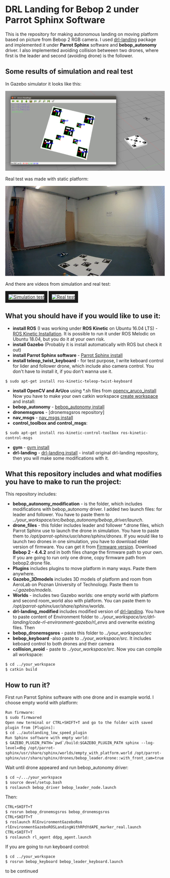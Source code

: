 # DRL Landing for Bebop 2 under Parrot Sphinx Software
This is the repository for making autonomous landing on moving platform based on picture from Bebop 2 RGB camera. I used [drl-landing] package and implemented it under **Parrot Sphinx** software and **bebop_autonomy** driver. I also implemented avoiding collision betweeen two drones, where first is the leader and second (avoiding drone) is the follower.

## Some results of simulation and real test
In Gazebo simulator it looks like this:

![Simulation test](https://github.com/m-milena/bebop2_drl_landing/blob/master/Images/aruco_detection.png)

Real test was made with static platform:

![Real test](https://github.com/m-milena/bebop2_drl_landing/blob/master/Images/real_test.png)

And there are videos from simulation and real test:

<a href="https://youtu.be/e1Hn_gFjMF0
" target="_blank"><img src="http://img.youtube.com/vi/e1Hn_gFjMF0/0.jpg" 
alt="Simulation test" width="240" height="180" border="10" /></a>
<a href="https://youtu.be/Tf4SAZeZxFg
" target="_blank"><img src="http://img.youtube.com/vi/Tf4SAZeZxFg/0.jpg" 
alt="Real test" width="240" height="180" border="10" /></a>

## What you should have if you would like to use it:
- **install ROS** (I was working under **ROS Kinetic** on Ubuntu 16.04 LTS) - [ROS Kinetic Installation]. It is possible to run it under ROS Melodic on Ubuntu 18.04, but you do it at your own risk.
- **install Gazebo** (Probably it is install automatically with ROS but check it out)
- **install Parrot Sphinx software** - [Parrot Sphinx install]
- **install teleop_twist_keyboard** - for test purpose, I write keboard control for lider and follower drone, which include also camera control. You don't have to install it, if you don't wanna use it. 

```console
$ sudo apt-get install ros-kinetic-teleop-twist-keyboard
```

- **install OpenCV and ArUco** using *.sh files from [opencv_aruco_install]
Now you have to make your own catkin workspace [create workspace] and install:
- **bebop_autonomy** - [bebop_autonomy install]
- **dronemsgsros** - [dronemsgsros repository]
- **nav_msgs** - [nav_msgs install]
- **control_toolbox and control_msgs**:
```console
$ sudo apt-get install ros-kinetic-control-toolbox ros-kinetic-control-msgs
```

- **gym** - [gym install]
- **drl-landing** - [drl-landing install] - install original drl-landing repository, then you will make some modifications with it.

## What this repository includes and what modifies you have to make to run the project:
This repository includes:
- **bebop_autonomy_modification** - is the folder, which includes modifications with bebop_autonomy driver. I added two launch files: for leader and follower. You have to paste them to *../your_workspace/src/bebop_autonomy/bebop_driver/launch*.
- **drone_files** - this folder includes leader and follower *.drone files, which Parrot Sphinx use to launch the drone in simulation. You have to paste them to */opt/parrot-sphinx/usr/share/sphinx/drones*. If you would like to launch two drones in one simulation, you have to download elder version of firmware. You can get it from [Firmware version]. Download **Bebop 2 - 4.4.2** and in both files change the firmware path to your own. If you are going to run only one drone, copy firmware path from bebop2.drone file.
- **Plugins** includes plugins to move platform in many ways. Paste them anywhere.
- **Gazebo_3Dmodels** includes 3D models of platform and room from AeroLab on Poznan University of Technology. Paste them to *~/.gazebo/models*.
- **Worlds** - includes two Gazebo worlds: one empty world with platform and second room_world also with platform. You can paste them to */opt/parrot-sphinx/usr/share/sphinx/worlds*.
- **drl-landing_modified** includes modified version of [drl-landing]. You have to paste content of Environment folder to *../your_workspace/src/drl-landing/code-rl-environment-gazebo/rl_envs* and overwrite existing files. Then 
- **bebop_dronemsgsros** - paste this folder to *../your_workspace/src*
- **bebop_keyboard** -also paste to *../your_workspace/src*. It includes keboard control to both drones and their camera
- **collision_avoid** - paste to *../your_workspace/src*.
Now you can compile all workspace:
```console
$ cd ../your_workspace
$ catkin build
```

## How to run it?
First run Parrot Sphinx software with one drone and in example world. I choose empty world with platform:
```console
Run firmware:
$ sudo firmwared
Open new terminal or CTRL+SHIFT+T and go to the folder with saved plugin from [Plugins]:
$ cd ../autolanding_low_speed_plugin
Run Sphinx software with empty world:
$ GAZEBO_PLUGIN_PATH=`pwd`/build:$GAZEBO_PLUGIN_PATH sphinx --log-level=dbg /opt/parrot-sphinx/usr/share/sphinx/worlds/empty_with_platform.world /opt/parrot-sphinx/usr/share/sphinx/drones/bebop_leader.drone::with_front_cam=true
```

Wait until drone appeared and run bebop_autonomy driver:

```console
$ cd ~/.../your_workspace
$ source devel/setup.bash
$ roslaunch bebop_driver bebop_leader_node.launch
```
Then:

```console
CTRL+SHIFT+T
$ rosrun bebop_dronemsgsros bebop_dronemsgsros
CTRL+SHIFT+T
$ roslaunch RlEnvironmentGazeboRos rlEnvironmentGazeboROSLandingWithRPdYdAPE_marker_real.launch
CTRL+SHIFT+T
$ roslaunch rl_agent ddpg_agent.launch
```
If you are going to run keyboard control:
```console
$ cd ../your_workspace
$ rosrun bebop_keyboard bebop_leader_keyboard.launch
```

to be continued


[drl-landing]:<https://github.com/alejodosr/drl-landing>
[ROS Kinetic Installation]:<http://wiki.ros.org/kinetic/Installation>
[Parrot Sphinx install]:<https://developer.parrot.com/docs/sphinx/installation.html>
[opencv_aruco_install]:<https://github.com/m-milena/bebop2_drl_landing/tree/master/opencv_aruco_install>
[Plugins]:<https://github.com/m-milena/bebop2_drl_landing/tree/master/Plugins>
[create workspace]:<http://wiki.ros.org/catkin/Tutorials/create_a_workspace>
[bebop_autonomy install]:<https://bebop-autonomy.readthedocs.io/en/latest/installation.html>
[dronemsgsros install]:<https://github.com/Ahrovan/dronemsgsros>
[nav_msgs install]:<http://wiki.ros.org/nav_msgs>
[gym install]:<https://github.com/openai/gym>
[Firmware version]:<http://plf.parrot.com/sphinx/firmwares/index.html>
[drl-landing install]:<https://github.com/alejodosr/drl-landing>
